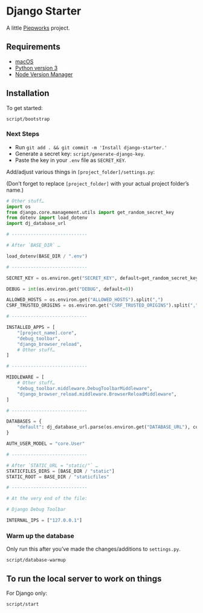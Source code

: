 # Django Starter

A little [Piepworks](https://piep.works) project.

## Requirements

- [macOS](https://www.apple.com/macos/)
- [Python version 3](https://www.python.org/downloads/)
- [Node Version Manager](https://github.com/nvm-sh/nvm)

## Installation

To get started:

```shell
script/bootstrap
```

### Next Steps

- Run `git add . && git commit -m 'Install django-starter.'`
- Generate a secret key: `script/generate-django-key`.
- Paste the key in your `.env` file as `SECRET_KEY`.

Add/adjust various things in `[project_folder]/settings.py`:

(Don’t forget to replace `[project_folder]` with your actual project folder’s name.)

```python
# Other stuff…
import os
from django.core.management.utils import get_random_secret_key
from dotenv import load_dotenv
import dj_database_url

# ----------------------------

# After `BASE_DIR` …

load_dotenv(BASE_DIR / ".env")

# ----------------------------

SECRET_KEY = os.environ.get("SECRET_KEY", default=get_random_secret_key())

DEBUG = int(os.environ.get("DEBUG", default=0))

ALLOWED_HOSTS = os.environ.get("ALLOWED_HOSTS").split(",")
CSRF_TRUSTED_ORIGINS = os.environ.get("CSRF_TRUSTED_ORIGINS").split(",")

# ----------------------------

INSTALLED_APPS = [
    "[project_name].core",
    "debug_toolbar",
    "django_browser_reload",
    # Other stuff…
]

# ----------------------------

MIDDLEWARE = [
    # Other stuff…
    "debug_toolbar.middleware.DebugToolbarMiddleware",
    "django_browser_reload.middleware.BrowserReloadMiddleware",
]

# ----------------------------

DATABASES = {
    "default": dj_database_url.parse(os.environ.get("DATABASE_URL"), conn_max_age=600),
}

AUTH_USER_MODEL = "core.User"

# ----------------------------

# After `STATIC_URL = "static/"` …
STATICFILES_DIRS = [BASE_DIR / "static"]
STATIC_ROOT = BASE_DIR / "staticfiles"

# ----------------------------

# At the very end of the file:

# Django Debug Toolbar

INTERNAL_IPS = ["127.0.0.1"]
```

### Warm up the database

Only run this after you’ve made the changes/additions to `settings.py`.

```shell
script/database-warmup
```

## To run the local server to work on things

For Django only:

```shell
script/start
```
